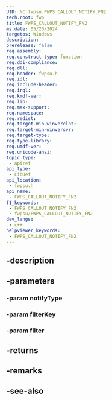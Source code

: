```yaml
---
UID: NC:fwpsu.FWPS_CALLOUT_NOTIFY_FN2
tech.root: fwp
title: FWPS_CALLOUT_NOTIFY_FN2
ms.date: 05/20/2024
targetos: Windows
description: 
prerelease: false
req.assembly: 
req.construct-type: function
req.ddi-compliance: 
req.dll: 
req.header: fwpsu.h
req.idl: 
req.include-header: 
req.irql: 
req.kmdf-ver: 
req.lib: 
req.max-support: 
req.namespace: 
req.redist: 
req.target-min-winverclnt: 
req.target-min-winversvr: 
req.target-type: 
req.type-library: 
req.umdf-ver: 
req.unicode-ansi: 
topic_type:
 - apiref
api_type:
 - LibDef
api_location:
 - fwpsu.h
api_name:
 - FWPS_CALLOUT_NOTIFY_FN2
f1_keywords:
 - FWPS_CALLOUT_NOTIFY_FN2
 - fwpsu/FWPS_CALLOUT_NOTIFY_FN2
dev_langs:
 - c++
helpviewer_keywords:
 - FWPS_CALLOUT_NOTIFY_FN2
---
```


## -description

## -parameters

### -param notifyType

### -param filterKey

### -param filter

## -returns

## -remarks

## -see-also

